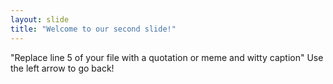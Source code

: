 ```yaml
---
layout: slide
title: "Welcome to our second slide!"
---
```

"Replace line 5 of your file with a quotation or meme and witty caption"
Use the left arrow to go back!
